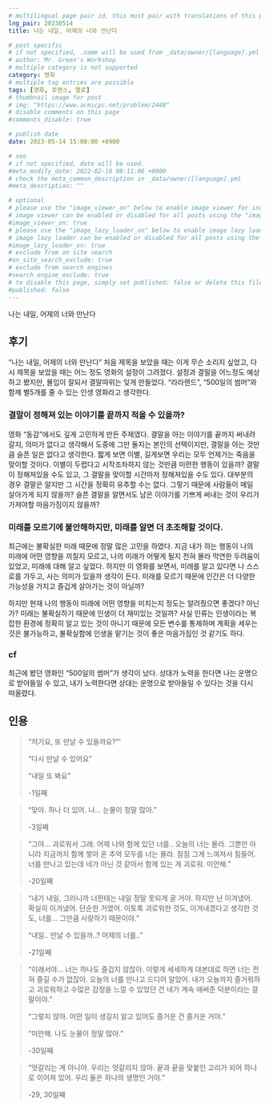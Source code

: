 ```yaml
---
# multilingual page pair id, this must pair with translations of this page. (This name must be unique)
lng_pair: 20230514
title: 나는 내일, 어제의 너와 만난다

# post specific
# if not specified, .name will be used from _data/owner/[language].yml
# author: Mr. Green's Workshop
# multiple category is not supported
category: 영화
# multiple tag entries are possible
tags: [영화, 로맨스, 멜로]
# thumbnail image for post
# img: "https://www.acmicpc.net/problem/2448"
# disable comments on this page
#comments_disable: true

# publish date
date: 2023-05-14 15:00:00 +0900

# seo
# if not specified, date will be used.
#meta_modify_date: 2022-02-10 08:11:06 +0900
# check the meta_common_description in _data/owner/[language].yml
#meta_description: ""

# optional
# please use the "image_viewer_on" below to enable image viewer for individual pages or posts (_posts/ or [language]/_posts folders).
# image viewer can be enabled or disabled for all posts using the "image_viewer_posts: true" setting in _data/conf/main.yml.
#image_viewer_on: true
# please use the "image_lazy_loader_on" below to enable image lazy loader for individual pages or posts (_posts/ or [language]/_posts folders).
# image lazy loader can be enabled or disabled for all posts using the "image_lazy_loader_posts: true" setting in _data/conf/main.yml.
#image_lazy_loader_on: true
# exclude from on site search
#on_site_search_exclude: true
# exclude from search engines
#search_engine_exclude: true
# to disable this page, simply set published: false or delete this file
#published: false
---
```


<!-- outline-start -->

나는 내일, 어제의 너와 만난다

<!-- outline-end -->


## 후기

“나는 내일, 어제의 너와 만난다” 처음 제목을 보았을 때는 이게 무슨 소리지 싶었고, 다시 제목을 보았을 때는 어느 정도 영화의 설정이 그려졌다. 설정과 결말을 어느정도 예상하고 봤지만, 몰입이 잘되서 결말따위는 잊게 만들었다. “라라랜드”, “500일의 썸머”와 함께 별5개를 줄 수 있는 인생 영화라고 생각한다.

### 결말이 정해져 있는 이야기를 끝까지 적을 수 있을까?

영화 “동감”에서도 깊게 고민하게 만든 주제였다. 결말을 아는 이야기를 끝까지 써내려갈지, 의미가 없다고 생각해서 도중에 그만 둘지는 본인의 선택이지만, 결말을 아는 것만큼 슬픈 일은 없다고 생각한다. 짧게 보면 이별, 길게보면 우리는 모두 언제가는 죽음을 맞이할 것이다. 이별이 두렵다고 시작조차하지 않는 것만큼 미련한 행동이 있을까? 결말이 정해져있을 수도 있고, 그 결말을 맞이할 시간마저 정해져있을 수도 있다. 대부분의 경우 결말은 알지만 그 시간을 정확히 유추할 수는 없다. 그렇기 때문에 사람들이 매일 살아가게 되지 않을까? 슬픈 결말을 알면서도 남은 이야기를 기쁘게 써내는 것이 우리가 가져야할 마음가짐이지 않을까?

### 미래를 모르기에 불안해하지만, 미래를 알면 더 초조해할 것이다.

최근에는 불확실한 미래 때문에 정말 많은 고민을 하였다. 지금 내가 하는 행동이 나의 미래에 어떤 영향을 끼칠지 모르고, 나의 미래가 어떻게 될지 전혀 몰라 막연한 두려움이 있었고, 미래에 대해 알고 싶었다. 하지만 이 영화를 보면서, 미래를 알고 있다면 나 스스로를 가두고, 사는 의미가 있을까 생각이 든다. 미래를 모르기 때문에 인간은 더 다양한 가능성을 가지고 즐겁게 살아가는 것이 아닐까? 

하지만 현재 나의 행동이 미래에 어떤 영향을 미치는지 정도는 알려줬으면 좋겠다? 아닌가? 미래는 불확실하기 때문에 인생이 더 재미있는 것일까? 사실 인류는 인생이라는 복잡한 환경에 정확히 알고 있는 것이 아니기 때문에 모든 변수를 통제하며 계획을 세우는 것은 불가능하고, 불확실함에 인생을 맡기는 것이 좋은 마음가짐인 것 같기도 하다.

### cf

최근에 봤던 영화인 “500일의 썸머”가 생각이 났다. 상대가 노력을 한다면 나는 운명으로 받아들일 수 있고, 내가 노력한다면 상대는 운명으로 받아들일 수 있다는 것을 다시 떠올렸다.

## 인용

> “저기요, 또 만날 수 있을까요?”’
> 
> 
> “다시 만날 수 있어요”
> 
> “내일 또 봐요”
> 
> -1일째
> 

> “맞아. 하나 더 있어. 나… 눈물이 정말 많아.”
> 
> 
> -3일째
> 

> “그야… 괴로워서 그래. 어제 나와 함께 있던 너를.. 오늘의 너는 몰라. 그뿐만 아니라 지금까지 함께 쌓아 온 추억 모두를 너는 몰라. 점점 그게 느껴져서 힘들어. 너를 만나고 있는데 네가 아닌 것 같아서 함께 있는 게 괴로워. 미안해.”
> 
> 
> -20일째
> 

> “내가 내일, 그러니까 너한테는 내일 정말 못되게 굴 거야. 하지만 난 이겨냈어. 확실히 이겨냈어.  단순한 거였어. 이토록 괴로워한 것도, 이겨내겠다고 생각한 것도, 너를… 그만큼 사랑하기 때문이야.”
> 
> 
> “내일.. 만날 수 있을까..? 어제의 너를..” 
> 
> -21일째
> 

> “이래서야… 너는 하나도 즐겁지 않잖아. 이렇게 세세하게 대본대로 하면 너는 전혀 즐길 수가 없잖아. 오늘의 너를 만나고 드디어 알았어.  내가 오늘까지 즐거워하고 괴로워하고 수많은 감정을 느낄 수 있었던 건 네가 계속 애써준 덕분이라는 걸 말이야.”
> 
> 
> “그렇지 않아. 어떤 일이 생길지 알고 있어도 즐거운 건 즐거운 거야.”
> 
> “미안해. 나도 눈물이 정말 많아.”
> 
> -30일째
> 

> “엇갈리는 게 아니야. 우리는 엇갈리지 않아. 끝과 끝을 맞붙인 고리가 되어 하나로 이어져 있어. 우리 둘은 하나의 생명인 거야.”
> 
> 
> -29, 30일째
>